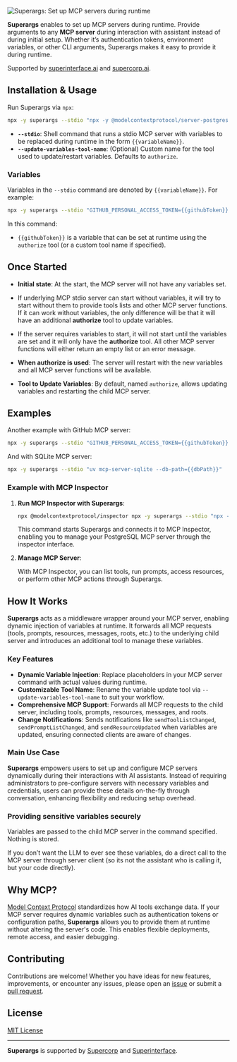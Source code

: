 ![Superargs: Set up MCP servers during runtime](https://github.com/user-attachments/assets/9212e666-f5d3-469c-9f31-fdb044a08b24)

**Superargs** enables to set up MCP servers during runtime.
Provide arguments to any **MCP server** during interaction with assistant instead of during initial setup.
Whether it’s authentication tokens, environment variables, or other CLI arguments, Superargs makes it easy to provide it during runtime.

Supported by [superinterface.ai](https://superinterface.ai) and [supercorp.ai](https://supercorp.ai).

## Installation & Usage

Run Superargs via `npx`:

```bash
npx -y superargs --stdio "npx -y @modelcontextprotocol/server-postgres {{databaseUrl}}"
```

- **`--stdio`**: Shell command that runs a stdio MCP server with variables to be replaced during runtime in the form `{{variableName}}`.
- **`--update-variables-tool-name`**: (Optional) Custom name for the tool used to update/restart variables. Defaults to `authorize`.

### Variables

Variables in the `--stdio` command are denoted by `{{variableName}}`. For example:

```bash
npx -y superargs --stdio "GITHUB_PERSONAL_ACCESS_TOKEN={{githubToken}} npx -y @modelcontextprotocol/server-github"
```

In this command:
- `{{githubToken}}` is a variable that can be set at runtime using the `authorize` tool (or a custom tool name if specified).

## Once Started

- **Initial state**: At the start, the MCP server will not have any variables set.

- If underlying MCP stdio server can start without variables, it will try to start without them to provide tools lists and other MCP server functions.
If it can work without variables, the only difference will be that it will have an additional **authorize** tool to update variables.

- If the server requires variables to start, it will not start until the variables are set and it will only have the **authorize** tool.
All other MCP server functions will either return an empty list or an error message.

- **When authorize is used**: The server will restart with the new variables and all MCP server functions will be available.

- **Tool to Update Variables**: By default, named `authorize`, allows updating variables and restarting the child MCP server.

## Examples

Another example with GitHub MCP server:

```bash
npx -y superargs --stdio "GITHUB_PERSONAL_ACCESS_TOKEN={{githubToken}} npx -y @modelcontextprotocol/server-github"
```

And with SQLite MCP server:

```bash
npx -y superargs --stdio "uv mcp-server-sqlite --db-path={{dbPath}}"
```

### Example with MCP Inspector

1. **Run MCP Inspector with Superargs**:

    ```bash
    npx @modelcontextprotocol/inspector npx -y superargs --stdio "npx -y @modelcontextprotocol/server-postgres {{databaseUrl}}"
    ```

    This command starts Superargs and connects it to MCP Inspector, enabling you to manage your PostgreSQL MCP server through the inspector interface.

2. **Manage MCP Server**:

    With MCP Inspector, you can list tools, run prompts, access resources, or perform other MCP actions through Superargs.

## How It Works

**Superargs** acts as a middleware wrapper around your MCP server, enabling dynamic injection of variables at runtime. It forwards all MCP requests (tools, prompts, resources, messages, roots, etc.) to the underlying child server and introduces an additional tool to manage these variables.

### Key Features

- **Dynamic Variable Injection**: Replace placeholders in your MCP server command with actual values during runtime.
- **Customizable Tool Name**: Rename the variable update tool via `--update-variables-tool-name` to suit your workflow.
- **Comprehensive MCP Support**: Forwards all MCP requests to the child server, including tools, prompts, resources, messages, and roots.
- **Change Notifications**: Sends notifications like `sendToolListChanged`, `sendPromptListChanged`, and `sendResourceUpdated` when variables are updated, ensuring connected clients are aware of changes.

### Main Use Case

**Superargs** empowers users to set up and configure MCP servers dynamically during their interactions with AI assistants.
Instead of requiring administrators to pre-configure servers with necessary variables and credentials, users can provide these details on-the-fly through conversation, enhancing flexibility and reducing setup overhead.

### Providing sensitive variables securely

Variables are passed to the child MCP server in the command specified. Nothing is stored.

If you don’t want the LLM to ever see these variables, do a direct call to the MCP server through server client (so its not the assistant who is calling it, but your code directly).

## Why MCP?

[Model Context Protocol](https://spec.modelcontextprotocol.io/) standardizes how AI tools exchange data. If your MCP server requires dynamic variables such as authentication tokens or configuration paths, **Superargs** allows you to provide them at runtime without altering the server's code. This enables flexible deployments, remote access, and easier debugging.

## Contributing

Contributions are welcome! Whether you have ideas for new features, improvements, or encounter any issues, please open an [issue](https://github.com/supercorp-ai/superargs/issues) or submit a [pull request](https://github.com/supercorp-ai/superarg/pulls).

## License

[MIT License](./LICENSE)

---

**Superargs** is supported by [Supercorp](https://supercorp.ai) and [Superinterface](https://superinterface.ai).

